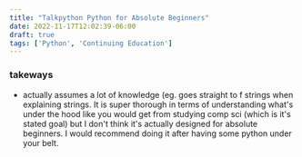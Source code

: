 ```yaml
---
title: "Talkpython Python for Absolute Beginners"
date: 2022-11-17T12:02:39-06:00
draft: true
tags: ['Python', 'Continuing Education']
---
```



### takeways
- actually assumes a lot of knowledge (eg. goes straight to f strings when explaining strings. It is super thorough in terms of understanding what's under the hood like you would get from studying comp sci (which is it's stated goal) but I don't think it's actually designed for absolute beginners. I would recommend doing it after having some python under your belt.
